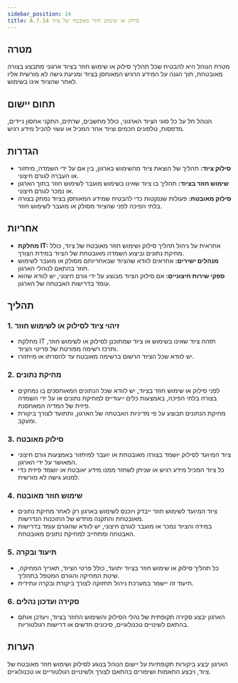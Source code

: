 ```yaml
---
sidebar_position: 14  
title: A.7.14 סילוק או שימוש חוזר מאובטח של ציוד
---
```


## מטרה  
מטרת הנוהל היא להבטיח שכל תהליך סילוק או שימוש חוזר בציוד ארגוני מתבצע בצורה מאובטחת, תוך הגנה על המידע הרגיש המאוחסן בציוד ומניעת גישה לא מורשית אליו לאחר שהציוד אינו בשימוש.

## תחום יישום  
הנוהל חל על כל סוגי הציוד הארגוני, כולל מחשבים, שרתים, התקני אחסון ניידים, מדפסות, טלפונים חכמים וציוד אחר המכיל או עשוי להכיל מידע רגיש.

## הגדרות  
- **סילוק ציוד:** תהליך של הוצאת ציוד מהשימוש בארגון, בין אם על ידי השמדה, מיחזור או העברה לגורם חיצוני.
- **שימוש חוזר בציוד:** תהליך בו ציוד שאינו בשימוש מועבר לשימוש חוזר בתוך הארגון או נמכר לגורם חיצוני.
- **סילוק מאובטח:** פעולות שננקטות כדי להבטיח שמידע המאוחסן בציוד נמחק בצורה בלתי הפיכה לפני שהציוד מסולק או מועבר לשימוש חוזר.

## אחריות  
- **מחלקת IT:** אחראית על ניהול תהליך סילוק ושימוש חוזר מאובטח של ציוד, כולל מחיקת נתונים וביצוע השמדה מאובטחת של הציוד במידת הצורך.
- **מנהלים ישירים:** אחראים לוודא שהציוד שבאחריותם מסולק או מועבר לשימוש חוזר בהתאם לנוהלי הארגון.
- **ספקי שירות חיצוניים:** אם סילוק הציוד מבוצע על ידי גורם חיצוני, יש לוודא שהוא עומד בדרישות האבטחה של הארגון.

## תהליך  
### 1. זיהוי ציוד לסילוק או לשימוש חוזר  
- מחלקת IT תזהה ציוד שאינו בשימוש או ציוד שמתוכנן לסילוק או לשימוש חוזר, ותרכז רשימה מפורטת של פריטי הציוד.
- יש לוודא שכל הציוד הרשום ברשימה מאובטח עד להסרתו או מיחזורו.

### 2. מחיקת נתונים  
- לפני סילוק או שימוש חוזר בציוד, יש לוודא שכל הנתונים המאוחסנים בו נמחקים בצורה בלתי הפיכה, באמצעות כלים ייעודיים למחיקת נתונים או על ידי השמדה פיזית של המדיה המאחסנת.
- מחיקת הנתונים תבוצע על פי מדיניות האבטחה של הארגון, ותתועד לצורך ביקורת ומעקב.

### 3. סילוק מאובטח  
- ציוד המיועד לסילוק יושמד בצורה מאובטחת או יועבר למיחזור באמצעות גורם חיצוני המאושר על ידי הארגון.
- כל ציוד המכיל מידע רגיש או שניתן לשחזר ממנו מידע יאובטח או יושמד פיזית כדי למנוע גישה לא מורשית.

### 4. שימוש חוזר מאובטח  
- ציוד המיועד לשימוש חוזר ייבדק ויוכנס לשימוש בארגון רק לאחר מחיקת נתונים מאובטחת והתקנה מחדש של התוכנות הנדרשות.
- במידה והציוד נמכר או מועבר לגורם חיצוני, יש לוודא שהגורם עומד בדרישות האבטחה ומתחייב למחיקת נתונים מאובטחת.

### 5. תיעוד ובקרה  
- כל תהליך סילוק או שימוש חוזר בציוד יתועד, כולל פרטי הציוד, תאריך המחיקה, שיטת המחיקה והגורם המטפל בתהליך.
- תיעוד זה יישמר במערכת ניהול תחזוקה לצורך ביקורת ובקרה עתידית.

### 6. סקירה ועדכון נהלים  
- הארגון יבצע סקירה תקופתית של נהלי הסילוק והשימוש החוזר בציוד, ויעדכן אותם בהתאם לשינויים טכנולוגיים, סיכונים חדשים או דרישות רגולטוריות.

## הערות  
הארגון יבצע ביקורות תקופתיות על יישום הנוהל בנוגע לסילוק ושימוש חוזר מאובטח של ציוד, ויבצע התאמות ושיפורים בהתאם לצורך ולשינויים רגולטוריים או טכנולוגיים.